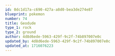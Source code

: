 ```yaml
---
id: 0dc1d17a-c690-427a-a8d0-bea3de274e87
blueprint: pokemon
number: 74
title: Geodude
type_1: rock
type_2: ground
author: 4d8d6ede-5963-429f-9c2f-74b897007e0c
updated_by: 4d8d6ede-5963-429f-9c2f-74b897007e0c
updated_at: 1716076223
---
```

